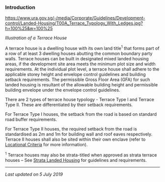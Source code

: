 ### Introduction

<https://www.ura.gov.sg/-/media/Corporate/Guidelines/Development-control/Landed-Housing/T00A_Terrace_Typology_With_Ledges.jpg?h=100%25&w=100%25>

*Illustration of a Terrace House*

A terrace house is a dwelling house with its own land title<sup>1</sup>
that forms part of a row of at least 3 dwelling houses abutting the
common boundary party walls. Terrace houses can be built in designated
mixed landed housing areas, if the development site area meets the
minimum plot size and width requirements. At the individual plot level,
a terrace house shall adhere to the applicable storey height and
envelope control guidelines and building setback requirements. The
permissible Gross Floor Area (GFA) for such landed housing is resultant
of the allowable building height and permissible building envelope under
the envelope control guidelines.

There are 2 types of terrace house typology - Terrace Type I and Terrace
Type II. These are differentiated by their setback requirements.

For Terrace Type I houses, the setback from the road is based on
standard road buffer requirements.

For Terrace Type II houses, the required setback from the road is
standardised as 2m and 1m for building wall and roof eaves respectively.
Terrace II houses shall also be sited within their own enclave (refer to
<a
href="https://www.ura.gov.sg/Corporate/Guidelines/Development-Control/Residential/Terrace/Locational-Criteria"
target="_blank">Locational Criteria</a> for more information).

<sup>1</sup> Terrace houses may also be strata-titled when approved as
strata terrace houses – See [Strata Landed
Housing](https://www.ura.gov.sg/Corporate/Guidelines/Development-Control/Residential/Strata-Landed-Housing)
for guidelines and requirements.

------------------------------------------------------------------------

*Last updated on 5 July 2019*
